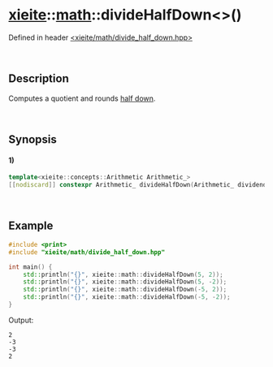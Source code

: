 # [xieite](../../xieite.md)\:\:[math](../../math.md)\:\:divideHalfDown\<\>\(\)
Defined in header [<xieite/math/divide_half_down.hpp>](../../../include/xieite/math/divide_half_down.hpp)

&nbsp;

## Description
Computes a quotient and rounds [half down](https://en.wikipedia.org/wiki/Rounding#Rounding_half_down).

&nbsp;

## Synopsis
#### 1)
```cpp
template<xieite::concepts::Arithmetic Arithmetic_>
[[nodiscard]] constexpr Arithmetic_ divideHalfDown(Arithmetic_ dividend, Arithmetic_ divisor) noexcept;
```

&nbsp;

## Example
```cpp
#include <print>
#include "xieite/math/divide_half_down.hpp"

int main() {
    std::println("{}", xieite::math::divideHalfDown(5, 2));
    std::println("{}", xieite::math::divideHalfDown(5, -2));
    std::println("{}", xieite::math::divideHalfDown(-5, 2));
    std::println("{}", xieite::math::divideHalfDown(-5, -2));
}
```
Output:
```
2
-3
-3
2
```
